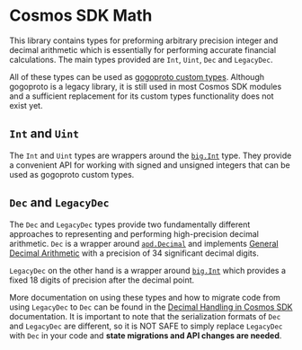 # Cosmos SDK Math

This library contains types for preforming arbitrary precision integer and decimal arithmetic
which is essentially for performing accurate financial calculations. The main types provided
are `Int`, `Uint`, `Dec` and `LegacyDec`.

All of these types can be used as [gogoproto custom types](https://pkg.go.dev/github.com/cosmos/gogoproto/gogoproto).
Although gogoproto is a legacy library, it is still used in most Cosmos SDK modules and a sufficient
replacement for its custom types functionality does not exist yet.

## `Int` and `Uint`

The `Int` and `Uint` types are wrappers around the [`big.Int`](https://pkg.go.dev/math/big#Int) type. They provide a convenient API
for working with signed and unsigned integers that can be used as gogoproto custom types.

## `Dec` and `LegacyDec`

The `Dec` and `LegacyDec` types provide two fundamentally different approaches to representing
and performing high-precision decimal arithmetic. `Dec` is a wrapper around [`apd.Decimal`](https://pkg.go.dev/github.com/cockroachdb/apd/v3) and implements [General Decimal Arithmetic](https://speleotrove.com/decimal/)
with a precision of 34 significant decimal digits.

`LegacyDec` on the other hand is a wrapper around [`big.Int`](https://pkg.go.dev/math/big#Int) which provides a
fixed 18 digits of precision after the decimal point.

More documentation on using these types and how to migrate code from using `LegacyDec` to `Dec` can be found in
the [Decimal Handling in Cosmos SDK](https://docs.cosmos.network/main/build/building-modules/decimal-handling) documentation.
It is important to note that the serialization formats of `Dec` and `LegacyDec` are different,
so it is NOT SAFE to simply replace `LegacyDec` with `Dec` in your code and **state migrations
and API changes are needed**.
